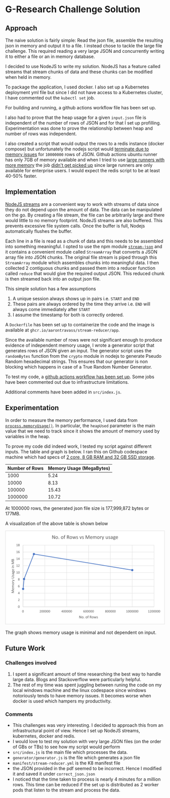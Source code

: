 # G-Research Challenge Solution
## Approach
The naive solution is fairly simple: Read the json file, assemble the resulting json in memory and output it to a file. I instead chose to tackle the large file challenge. This required reading a very large JSON and concurrently writing it to either a file or an in memory database.

I decided to use NodeJS to write my solution. NodeJS has a feature called streams that stream chunks of data and these chunks can be modified when held in memory. 

To package the application, I used docker. I also set up a Kubernetes deployment yml file but since I did not have access to a Kubernetes cluster, I have commented out the `kubectl set` job. 

For building and running, a github actions workflow file has been set up. 

I also had to prove that the heap usage for a given `input.json` file is independent of the number of rows of JSON and for that I set up profilling. Experimentation was done to prove the relationship between heap and number of rows was independent. 

I also created a script that would output the rows to a redis instance (docker compose) but unfortunately the nodejs script would [terminate due to memory issues](https://github.com/aarontravass/gresearch-solution/actions/runs/5162402075/jobs/9300074439#step:8:1) for `10000000` rows of JSON. Github actions ubuntu runner has only 7GB of memory available and when I tried to use [large runners with more memory](https://docs.github.com/en/actions/using-github-hosted-runners/using-larger-runners) the job [didn't get picked up](https://github.com/aarontravass/gresearch-solution/actions/runs/5162364007) since large runners are only available for enterprise users. I would expect the redis script to be at least 40-50% faster.

## Implementation
[NodeJS streams](https://nodejs.org/api/stream.html) are a convenient way to work with streams of data since they do not depend upon the amount of data. The data can be manipulated on the go. By creating a file stream, the file can be arbitrarily large and there would little to no memory footprint. NodeJS streams are also buffered. This prevents excessive file system calls. Once the buffer is full, Nodejs automatically flushes the buffer.

Each line in a file is read as a chunk of data and this needs to be assembled into something meaningful. I opted to use the npm module [`stream-json`](https://github.com/uhop/stream-json) and it contains a convenient module called `StreamArray` that converts a JSON array file into JSON chunks. The original file stream is piped through this `StreamArray` module which assembles chunks into meaningful data. I then collected 2 contiguous chunks and passed them into a reducer function called `reduce` that would give the required output JSON. This reduced chunk is then streamed back into an output json file.

This simple solution has a few assumptions

1. A unique session always shows up in pairs i.e. `START` and `END`
2. These pairs are always ordered by the time they arrive i.e. `END` will always come immediately after `START`
3. I assume the timestamp for both is correctly ordered.

A `Dockerfile` has been set up to containerize the code and the image is available at `ghcr.io/aarontravass/stream-reducer/app`.

Since the available number of rows were not significant enough to produce evidence of independent memory usage, I wrote a generator script that generates rows of JSON given an input. The generator script uses the `randomBytes` function from the  `crypto` module in nodejs to generate Pseudo Random hexadecimal strings. This ensures that our generator is non blocking which happens in case of a True Random Number Generator. 

To test my code, a [github actions workflow has been set up](https://github.com/aarontravass/gresearch-solution/actions). Some jobs have been commented out due to infrastructure limitations.

Additional comments have been added in `src/index.js`.

## Experimentation
In order to measure the memory performance, I used data from [`process.memoryUsage()`](https://nodejs.org/api/process.html#processmemoryusage). In particular, the `heapUsed` parameter is the main value that we need to track since it shows the amount of memory used by variables in the heap.

To prove my code did indeed work, I tested my script against different inputs. The table and graph is below. I ran this on Github codespace machine which had specs of [2 core, 8 GB RAM and 32 GB SSD storage](https://docs.github.com/en/codespaces/overview#what-is-a-codespace).

| Number of Rows | Memory Usage (MegaBytes) |
| --- | ----------- |
| 1000 |	5.24 |
| 10000 |	8.13 |
| 100000 |	15.43 |
| 1000000 |	10.72 |

At 1000000 rows, the generated json file size is 177,999,872 bytes or 177MB.


A visualization of the above table is shown below

![Graph of Number of Rows processed vs Memory Usage!](/assets/graph.png)

The graph shows memory usage is minimal and not dependent on input.

## Future Work
### Challenges involved
1. I spent a significant amount of time researching the best way to handle large data. Blogs and Stackoverflow were particularly helpful.
2. The rest of my time was spent juggling between runing the code on my local windows machine and the linux codespace since windows notoriously tends to have memory issues. It becomes worse when docker is used which hampers my productivity.

### Comments
* This challenges was very interesting. I decided to approach this from an infrastructural point of view. Hence I set up NodeJS streams, kubernetes, docker and redis. 
* I would love to test my solution with very large JSON files (on the order of GBs or TBs) to see how my script would perform
* `src/index.js` is the main file which processes the data.
* `generator/generator.js` is the file which generates a json file
* `manifest/stream-reducer.yml` is the K8 manifest file
* the JSON provided in the pdf seemed to be incorrect. Hence I modified it and saved it under `correct_json.json`
* I noticed that the time taken to process is nearly 4 minutes for a million rows. This time can be reduced if the set up is distributed as 2 worker pods that listen to the stream and process the data.
